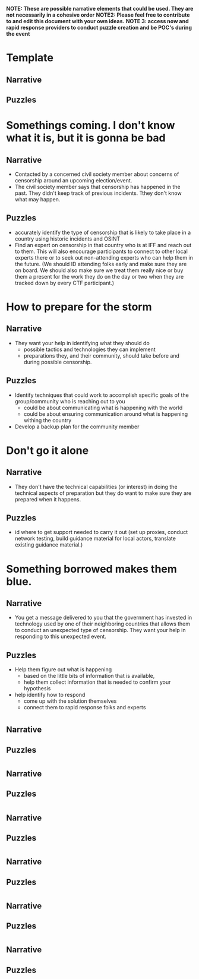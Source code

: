 **NOTE: These are possible narrative elements that could be used. They are not necessarily in a cohesive order**
**NOTE2: Please feel free to contribute to and edit this document with your own ideas.**
**NOTE 3: access now and rapid response providers to conduct puzzle creation and be POC's during the event**

# Template

## Narrative

## Puzzles

# Somethings coming. I don't know what it is, but it is gonna be bad


## Narrative
- Contacted by a concerned civil society member about concerns of censorship around an upcoming election/event.
- The civil society member says that censorship has happened in the past. They didn't keep track of previous incidents. Tthey don't know what may happen.


## Puzzles
- accurately identify the type of censorship that is likely to take place in a country using historic incidents and OSINT
- Find an expert on censorship in that country who is at IFF and reach out to them. This will also encourage participants to connect to other local experts there or to seek out non-attending experts who can help them in the future. (We should ID attending folks early and make sure they are on board. We should also make sure we treat them really nice or buy them a present for the work they do on the day or two when they are tracked down by every CTF participant.)

# How to prepare for the storm

## Narrative
- They want your help in identifying what they should do
  - possible tactics and technologies they can implement
  - preparations they, and their community, should take before and during possible censorship.

## Puzzles
- Identify techniques that could work to accomplish specific goals of the group/community who is reaching out to you
  - could be about communicating what is happening with the world
  - could be about ensuring communication around what is happening withing the country
- Develop a backup plan for the community member

# Don't go it alone

## Narrative
- They don't have the technical capabilities (or interest) in doing the technical aspects of preparation but they do want to make sure they are prepared when it happens.

## Puzzles
- id where to get support needed to carry it out (set up proxies, conduct network testing, build guidance material for local actors, translate existing guidance material.)

# Something borrowed makes them blue.

## Narrative
- You get a message delivered to you that the government has invested in technology used by one of their neighboring countries that allows them to conduct an unexpected type of censorship. They want your help in responding to this unexpected event.

## Puzzles
- Help them figure out what is happening
  - based on the little bits of information that is available,
  - help them collect information that is needed to confirm your hypothesis
- help identify how to respond
  - come up with the solution themselves
  - connect them to rapid response folks and experts

#

## Narrative

## Puzzles


#

## Narrative

## Puzzles


#

## Narrative

## Puzzles


#

## Narrative

## Puzzles


#

## Narrative

## Puzzles


#

## Narrative

## Puzzles
